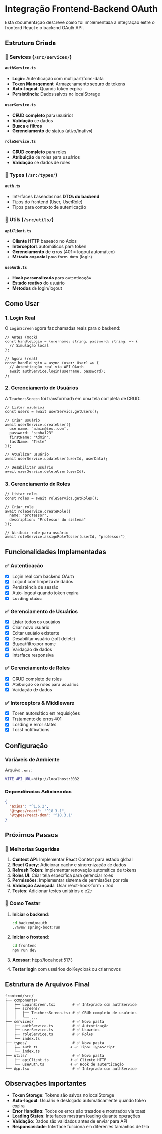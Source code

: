 # Integração Frontend-Backend OAuth

Esta documentação descreve como foi implementada a integração entre o frontend React e o backend OAuth API.

## Estrutura Criada

### 📁 Services (`/src/services/`)

#### `authService.ts`
- **Login**: Autenticação com multipart/form-data
- **Token Management**: Armazenamento seguro de tokens
- **Auto-logout**: Quando token expira
- **Persistência**: Dados salvos no localStorage

#### `userService.ts`
- **CRUD completo** para usuários
- **Validação** de dados
- **Busca e filtros**
- **Gerenciamento** de status (ativo/inativo)

#### `roleService.ts`
- **CRUD completo** para roles
- **Atribuição** de roles para usuários
- **Validação** de dados de roles

### 📁 Types (`/src/types/`)

#### `auth.ts`
- Interfaces baseadas nas **DTOs do backend**
- Tipos do frontend (User, UserRole)
- Tipos para contexto de autenticação

### 📁 Utils (`/src/utils/`)

#### `apiClient.ts`
- **Cliente HTTP** baseado no Axios
- **Interceptors** automáticos para token
- **Gerenciamento** de erros (401 = logout automático)
- **Método especial** para form-data (login)

#### `useAuth.ts`
- **Hook personalizado** para autenticação
- **Estado reativo** do usuário
- **Métodos** de login/logout

## Como Usar

### 1. Login Real

O `LoginScreen` agora faz chamadas reais para o backend:

```tsx
// Antes (mock)
const handleLogin = (username: string, password: string) => {
  // Simulação local
};

// Agora (real)
const handleLogin = async (user: User) => {
  // Autenticação real via API OAuth
  await authService.login(username, password);
};
```

### 2. Gerenciamento de Usuários

A `TeachersScreen` foi transformada em uma tela completa de CRUD:

```tsx
// Listar usuários
const users = await userService.getUsers();

// Criar usuário
await userService.createUser({
  username: "admin@test.com",
  password: "senha123",
  firstName: "Admin",
  lastName: "Teste"
});

// Atualizar usuário
await userService.updateUser(userId, userData);

// Desabilitar usuário
await userService.deleteUser(userId);
```

### 3. Gerenciamento de Roles

```tsx
// Listar roles
const roles = await roleService.getRoles();

// Criar role
await roleService.createRole({
  name: "professor",
  description: "Professor do sistema"
});

// Atribuir role para usuário
await roleService.assignRoleToUser(userId, "professor");
```

## Funcionalidades Implementadas

### ✅ Autenticação
- [x] Login real com backend OAuth
- [x] Logout com limpeza de dados
- [x] Persistência de sessão
- [x] Auto-logout quando token expira
- [x] Loading states

### ✅ Gerenciamento de Usuários
- [x] Listar todos os usuários
- [x] Criar novo usuário
- [x] Editar usuário existente
- [x] Desabilitar usuário (soft delete)
- [x] Busca/filtro por nome
- [x] Validação de dados
- [x] Interface responsiva

### ✅ Gerenciamento de Roles
- [x] CRUD completo de roles
- [x] Atribuição de roles para usuários
- [x] Validação de dados

### ✅ Interceptors & Middleware
- [x] Token automático em requisições
- [x] Tratamento de erros 401
- [x] Loading e error states
- [x] Toast notifications

## Configuração

### Variáveis de Ambiente

Arquivo `.env`:
```bash
VITE_API_URL=http://localhost:8082
```

### Dependências Adicionadas

```json
{
  "axios": "^1.6.2",
  "@types/react": "^18.3.1",
  "@types/react-dom": "^18.3.1"
}
```

## Próximos Passos

### 🔄 Melhorias Sugeridas

1. **Context API**: Implementar React Context para estado global
2. **React Query**: Adicionar cache e sincronização de dados
3. **Refresh Token**: Implementar renovação automática de tokens
4. **Roles UI**: Criar tela específica para gerenciar roles
5. **Permissões**: Implementar sistema de permissões por role
6. **Validação Avançada**: Usar react-hook-form + zod
7. **Testes**: Adicionar testes unitários e e2e

### 🔧 Como Testar

1. **Iniciar o backend**:
   ```bash
   cd backend/oauth
   ./mvnw spring-boot:run
   ```

2. **Iniciar o frontend**:
   ```bash
   cd frontend
   npm run dev
   ```

3. **Acessar**: http://localhost:5173

4. **Testar login** com usuários do Keycloak ou criar novos

## Estrutura de Arquivos Final

```
frontend/src/
├── components/
│   ├── LoginScreen.tsx        # ✅ Integrado com authService
│   ├── screens/
│   │   ├── TeachersScreen.tsx # ✅ CRUD completo de usuários
│   │   └── ...
├── services/                  # ✅ Nova pasta
│   ├── authService.ts         # ✅ Autenticação
│   ├── userService.ts         # ✅ Usuários
│   ├── roleService.ts         # ✅ Roles
│   └── index.ts
├── types/                     # ✅ Nova pasta
│   ├── auth.ts               # ✅ Tipos TypeScript
│   └── index.ts
├── utils/                     # ✅ Nova pasta
│   ├── apiClient.ts          # ✅ Cliente HTTP
│   └── useAuth.ts            # ✅ Hook de autenticação
└── App.tsx                    # ✅ Integrado com authService
```

## Observações Importantes

- **Token Storage**: Tokens são salvos no localStorage
- **Auto-logout**: Usuário é deslogado automaticamente quando token expira
- **Error Handling**: Todos os erros são tratados e mostrados via toast
- **Loading States**: Interfaces mostram loading durante operações
- **Validação**: Dados são validados antes de enviar para API
- **Responsividade**: Interface funciona em diferentes tamanhos de tela